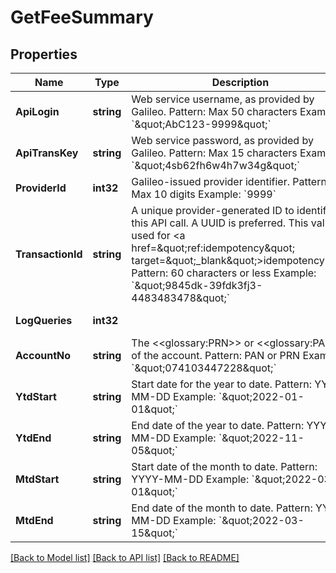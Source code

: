 # GetFeeSummary

## Properties
Name | Type | Description | Notes
------------ | ------------- | ------------- | -------------
**ApiLogin** | **string** | Web service username, as provided by Galileo. Pattern: Max 50 characters Example: &#x60;\&quot;AbC123-9999\&quot;&#x60; | [optional] [default to AbC123-9999]
**ApiTransKey** | **string** | Web service password, as provided by Galileo. Pattern: Max 15 characters Example: &#x60;\&quot;4sb62fh6w4h7w34g\&quot;&#x60; | [optional] [default to 4sb62fh6w4h7w34g]
**ProviderId** | **int32** | Galileo-issued provider identifier. Pattern: Max 10 digits Example: &#x60;9999&#x60; | [optional] [default to 9999]
**TransactionId** | **string** | A unique provider-generated ID to identify this API call. A UUID is preferred. This value is used for &lt;a href&#x3D;\&quot;ref:idempotency\&quot; target&#x3D;\&quot;_blank\&quot;&gt;idempotency&lt;/a&gt;. Pattern: 60 characters or less Example: &#x60;\&quot;9845dk-39fdk3fj3-4483483478\&quot;&#x60; | [default to 123e4567-e89b-12d3-a456-426614174000]
**LogQueries** | **int32** |  | [optional] [default to LOG_QUERIES.0_]
**AccountNo** | **string** | The &lt;&lt;glossary:PRN&gt;&gt; or &lt;&lt;glossary:PAN&gt;&gt; of the account. Pattern: PAN or PRN Example: &#x60;\&quot;074103447228\&quot;&#x60; | [default to 074103447228]
**YtdStart** | **string** | Start date for the year to date. Pattern: YYYY-MM-DD Example: &#x60;\&quot;2022-01-01\&quot;&#x60; | [default to Sat Jan 01 00:00:00 GMT 2022]
**YtdEnd** | **string** | End date of the year to date. Pattern: YYYY-MM-DD Example: &#x60;\&quot;2022-11-05\&quot;&#x60; | [default to Sat Nov 05 00:00:00 GMT 2022]
**MtdStart** | **string** | Start date of the month to date. Pattern: YYYY-MM-DD Example: &#x60;\&quot;2022-03-01\&quot;&#x60; | [default to Tue Mar 01 00:00:00 GMT 2022]
**MtdEnd** | **string** | End date of the month to date. Pattern: YYYY-MM-DD Example: &#x60;\&quot;2022-03-15\&quot;&#x60; | [default to Tue Mar 15 00:00:00 GMT 2022]

[[Back to Model list]](../README.md#documentation-for-models) [[Back to API list]](../README.md#documentation-for-api-endpoints) [[Back to README]](../README.md)

